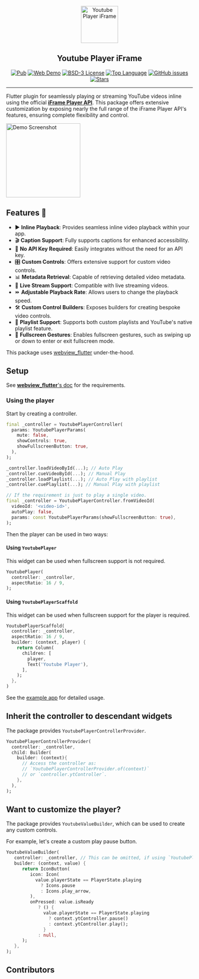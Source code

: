 <p align="center">
<img src="https://raw.githubusercontent.com/sarbagyastha/youtube_player_flutter/main/packages/youtube_player_iframe/screenshots/logo.png" height="100" alt="Youtube Player iFrame" />
</p>
<h2 align="center">Youtube Player iFrame</h2>


<p align="center">
<a href="https://pub.dev/packages/youtube_player_iframe"><img src="https://img.shields.io/pub/v/youtube_player_iframe" alt="Pub"></a>
<a href="https://youtube.sarbagyastha.com.np"><img src="https://img.shields.io/badge/Web-Demo-deeppink.svg" alt="Web Demo"></a>
<a href="https://github.com/sarbagyastha/youtube_player_flutter/blob/main/packages/youtube_player_iframe/LICENSE"><img src="https://img.shields.io/badge/License-BSD--3-blueviolet" alt="BSD-3 License"></a>
<a href="https://github.com/sarbagyastha/youtube_player_flutter"><img src="https://img.shields.io/github/languages/top/sarbagyastha/youtube_player_flutter?color=9cf" alt="Top Language"></a>
<a href="https://github.com/sarbagyastha/youtube_player_flutter/issues"><img src="https://img.shields.io/github/issues/sarbagyastha/youtube_player_flutter" alt="GitHub issues"></a>
<a href="https://github.com/sarbagyastha/youtube_player_flutter"><img src="https://img.shields.io/github/stars/sarbagyastha/youtube_player_flutter" alt="Stars"></a>
</p>

---

Flutter plugin for seamlessly playing or streaming YouTube videos inline using the official [**iFrame Player API**](https://developers.google.com/youtube/iframe_api_reference). This package offers extensive customization by exposing nearly the full range of the iFrame Player API's features, ensuring complete flexibility and control.

<a href="https://youtube.sarbagyastha.com.np"><img src="https://raw.githubusercontent.com/sarbagyastha/youtube_player_flutter/main/packages/youtube_player_iframe/screenshots/demo.png" width="200" alt="Demo Screenshot"></a>


## Features 🌟
- ▶️ **Inline Playback**: Provides seamless inline video playback within your app.
- 🎬 **Caption Support**: Fully supports captions for enhanced accessibility.
- 🔑 **No API Key Required**: Easily integrates without the need for an API key.
- 🎛️ **Custom Controls**: Offers extensive support for custom video controls.
- 📊 **Metadata Retrieval**: Capable of retrieving detailed video metadata.
- 📡 **Live Stream Support**: Compatible with live streaming videos.
- ⏩ **Adjustable Playback Rate**: Allows users to change the playback speed.
- 🛠️ **Custom Control Builders**: Exposes builders for creating bespoke video controls.
- 🎵 **Playlist Support**: Supports both custom playlists and YouTube's native playlist feature.
- 📱 **Fullscreen Gestures**: Enables fullscreen gestures, such as swiping up or down to enter or exit fullscreen mode.


This package uses [webview_flutter](https://pub.dev/packages/webview_flutter) under-the-hood.

## Setup
See [**webview_flutter**'s doc](https://pub.dev/packages/webview_flutter) for the requirements.

### Using the player
Start by creating a controller.

```dart
final _controller = YoutubePlayerController(
  params: YoutubePlayerParams(
    mute: false,
    showControls: true,
    showFullscreenButton: true,
  ),
);

_controller.loadVideoById(...); // Auto Play
_controller.cueVideoById(...); // Manual Play
_controller.loadPlaylist(...); // Auto Play with playlist
_controller.cuePlaylist(...); // Manual Play with playlist

// If the requirement is just to play a single video.
final _controller = YoutubePlayerController.fromVideoId(
  videoId: '<video-id>',
  autoPlay: false,
  params: const YoutubePlayerParams(showFullscreenButton: true),
);
```

Then the player can be used in two ways:

#### Using `YoutubePlayer`
This widget can be used when fullscreen support is not required.

```dart
YoutubePlayer(
  controller: _controller,
  aspectRatio: 16 / 9,
);

```

#### Using `YoutubePlayerScaffold`
This widget can be used when fullscreen support for the player is required.

```dart
YoutubePlayerScaffold(
  controller: _controller,
  aspectRatio: 16 / 9,
  builder: (context, player) {
    return Column(
      children: [
        player,
        Text('Youtube Player'),
      ],
    );
  },
)
```

See the [example app](example/lib/main.dart) for detailed usage.

## Inherit the controller to descendant widgets
The package provides `YoutubePlayerControllerProvider`.

```dart
YoutubePlayerControllerProvider(
  controller: _controller,
  child: Builder(
    builder: (context){
      // Access the controller as: 
      // `YoutubePlayerControllerProvider.of(context)` 
      // or `controller.ytController`.
    },
  ),
);
```

## Want to customize the player?
The package provides `YoutubeValueBuilder`, which can be used to create any custom controls.

For example, let's create a custom play pause button.
```dart
YoutubeValueBuilder(
   controller: _controller, // This can be omitted, if using `YoutubePlayerControllerProvider`
   builder: (context, value) {
      return IconButton(
         icon: Icon( 
           value.playerState == PlayerState.playing
             ? Icons.pause
             : Icons.play_arrow,
         ),
         onPressed: value.isReady
            ? () {
              value.playerState == PlayerState.playing
                ? context.ytController.pause()
                : context.ytController.play();
              }
            : null,
      );
   },
);
```

## Contributors

<!-- ALL-CONTRIBUTORS-LIST:START - Do not remove or modify this section -->
<!-- prettier-ignore-start -->
<!-- markdownlint-disable -->

<!-- markdownlint-restore -->
<!-- prettier-ignore-end -->

<!-- ALL-CONTRIBUTORS-LIST:END -->